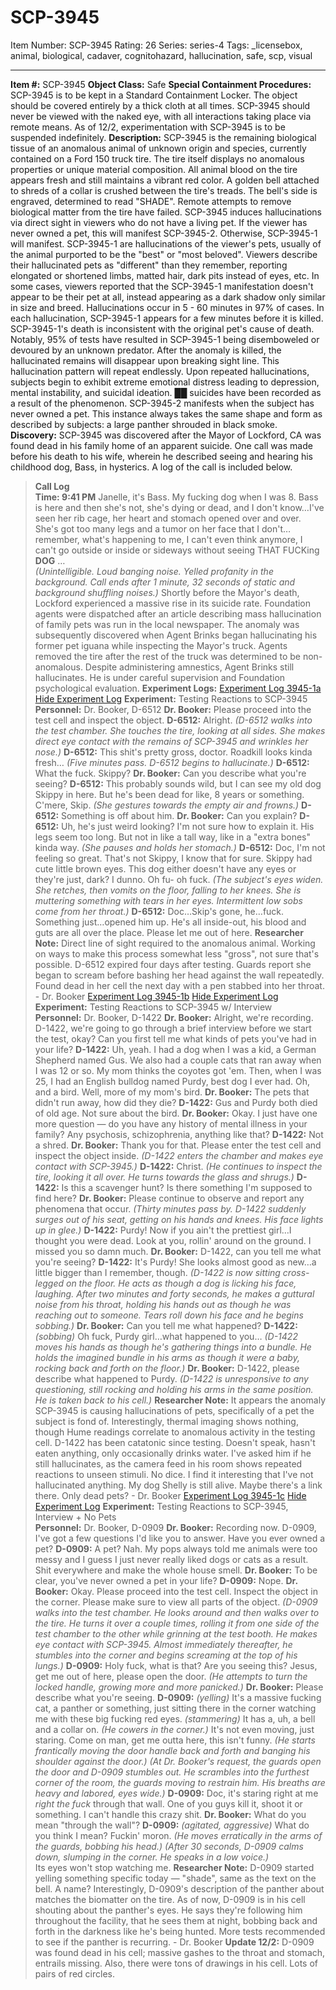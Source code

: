 # SCP-3945
Item Number: SCP-3945
Rating: 26
Series: series-4
Tags: _licensebox, animal, biological, cadaver, cognitohazard, hallucination, safe, scp, visual

---

**Item #:** SCP-3945
**Object Class:** Safe
**Special Containment Procedures:** SCP-3945 is to be kept in a Standard Containment Locker. The object should be covered entirely by a thick cloth at all times. SCP-3945 should never be viewed with the naked eye, with all interactions taking place via remote means.
As of 12/2, experimentation with SCP-3945 is to be suspended indefinitely.
**Description:** SCP-3945 is the remaining biological tissue of an anomalous animal of unknown origin and species, currently contained on a Ford 150 truck tire. The tire itself displays no anomalous properties or unique material composition. All animal blood on the tire appears fresh and still maintains a vibrant red color. A golden bell attached to shreds of a collar is crushed between the tire's treads. The bell's side is engraved, determined to read "SHADE". Remote attempts to remove biological matter from the tire have failed.
SCP-3945 induces hallucinations via direct sight in viewers who do not have a living pet. If the viewer has never owned a pet, this will manifest SCP-3945-2. Otherwise, SCP-3945-1 will manifest.
SCP-3945-1 are hallucinations of the viewer's pets, usually of the animal purported to be the "best" or "most beloved".
Viewers describe their hallucinated pets as "different" than they remember, reporting elongated or shortened limbs, matted hair, dark pits instead of eyes, etc. In some cases, viewers reported that the SCP-3945-1 manifestation doesn't appear to be their pet at all, instead appearing as a dark shadow only similar in size and breed. Hallucinations occur in 5 - 60 minutes in 97% of cases.
In each hallucination, SCP-3945-1 appears for a few minutes before it is killed. SCP-3945-1's death is inconsistent with the original pet's cause of death. Notably, 95% of tests have resulted in SCP-3945-1 being disemboweled or devoured by an unknown predator. After the anomaly is killed, the hallucinated remains will disappear upon breaking sight line. This hallucination pattern will repeat endlessly.
Upon repeated hallucinations, subjects begin to exhibit extreme emotional distress leading to depression, mental instability, and suicidal ideation. ██ suicides have been recorded as a result of the phenomenon.
SCP-3945-2 manifests when the subject has never owned a pet. This instance always takes the same shape and form as described by subjects: a large panther shrouded in black smoke.
**Discovery:** SCP-3945 was discovered after the Mayor of Lockford, CA was found dead in his family home of an apparent suicide. One call was made before his death to his wife, wherein he described seeing and hearing his childhood dog, Bass, in hysterics. A log of the call is included below.
> **Call Log**  
>  **Time: 9:41 PM**
> Janelle, it's Bass. My fucking dog when I was 8. Bass is here and then she's not, she's dying or dead, and I don't know…I've seen her rib cage, her heart and stomach opened over and over. She's got too many legs and a tumor on her face that I don't…remember, what's happening to me, I can't even think anymore, I can't go outside or inside or sideways without seeing THAT FUCKing **DOG** …  
>  _(Unintelligible. Loud banging noise. Yelled profanity in the background. Call ends after 1 minute, 32 seconds of static and background shuffling noises.)_
Shortly before the Mayor's death, Lockford experienced a massive rise in its suicide rate. Foundation agents were dispatched after an article describing mass hallucination of family pets was run in the local newspaper. The anomaly was subsequently discovered when Agent Brinks began hallucinating his former pet iguana while inspecting the Mayor's truck. Agents removed the tire after the rest of the truck was determined to be non-anomalous. Despite administering amnestics, Agent Brinks still hallucinates. He is under careful supervision and Foundation psychological evaluation.
**Experiment Logs:**
[Experiment Log 3945-1a](javascript:;)
[Hide Experiment Log](javascript:;)
> **Experiment:** Testing Reactions to SCP-3945  
>  **Personnel:** Dr. Booker, D-6512
> **Dr. Booker:** Please proceed into the test cell and inspect the object.
> **D-6512:** Alright.
> _(D-6512 walks into the test chamber. She touches the tire, looking at all sides. She makes direct eye contact with the remains of SCP-3945 and wrinkles her nose.)_
> **D-6512:** This shit's pretty gross, doctor. Roadkill looks kinda fresh…
> _(Five minutes pass. D-6512 begins to hallucinate.)_
> **D-6512:** What the fuck. Skippy?
> **Dr. Booker:** Can you describe what you're seeing?
> **D-6512:** This probably sounds wild, but I can see my old dog Skippy in here. But he's been dead for like, 8 years or something. C'mere, Skip.
> _(She gestures towards the empty air and frowns.)_
> **D-6512:** Something is off about him.
> **Dr. Booker:** Can you explain?
> **D-6512:** Uh, he's just weird looking? I'm not sure how to explain it. His legs seem too long. But not in like a tall way, like in a "extra bones" kinda way.
> _(She pauses and holds her stomach.)_
> **D-6512:** Doc, I'm not feeling so great. That's not Skippy, I know that for sure. Skippy had cute little brown eyes. This dog either doesn't have any eyes or they're just, dark? I dunno. Oh fu- oh fuck.
> _(The subject's eyes widen. She retches, then vomits on the floor, falling to her knees. She is muttering something with tears in her eyes. Intermittent low sobs come from her throat.)_
> **D-6512:** Doc…Skip's gone, he…fuck. Something just…opened him up. He's all inside-out, his blood and guts are all over the place. Please let me out of here.
> **Researcher Note:** Direct line of sight required to the anomalous animal. Working on ways to make this process somewhat less "gross", not sure that's possible.
> D-6512 expired four days after testing. Guards report she began to scream before bashing her head against the wall repeatedly. Found dead in her cell the next day with a pen stabbed into her throat. - Dr. Booker
[Experiment Log 3945-1b](javascript:;)
[Hide Experiment Log](javascript:;)
> **Experiment:** Testing Reactions to SCP-3945 w/ Interview  
>  **Personnel:** Dr. Booker, D-1422
> **Dr. Booker:** Alright, we're recording. D-1422, we're going to go through a brief interview before we start the test, okay? Can you first tell me what kinds of pets you've had in your life?
> **D-1422:** Uh, yeah. I had a dog when I was a kid, a German Shepherd named Gus. We also had a couple cats that ran away when I was 12 or so. My mom thinks the coyotes got 'em. Then, when I was 25, I had an English bulldog named Purdy, best dog I ever had. Oh, and a bird. Well, more of my mom's bird.
> **Dr. Booker:** The pets that didn't run away, how did they die?
> **D-1422:** Gus and Purdy both died of old age. Not sure about the bird.
> **Dr. Booker:** Okay. I just have one more question — do you have any history of mental illness in your family? Any psychosis, schizophrenia, anything like that?
> **D-1422:** Not a shred.
> **Dr. Booker:** Thank you for that. Please enter the test cell and inspect the object inside.
> _(D-1422 enters the chamber and makes eye contact with SCP-3945.)_
> **D-1422:** Christ.
> _(He continues to inspect the tire, looking it all over. He turns towards the glass and shrugs.)_
> **D-1422:** Is this a scavenger hunt? Is there something I'm supposed to find here?
> **Dr. Booker:** Please continue to observe and report any phenomena that occur.
> _(Thirty minutes pass by. D-1422 suddenly surges out of his seat, getting on his hands and knees. His face lights up in glee.)_
> **D-1422:** Purdy! Now if you ain't the prettiest girl…I thought you were dead. Look at you, rollin' around on the ground. I missed you so damn much.
> **Dr. Booker:** D-1422, can you tell me what you're seeing?
> **D-1422:** It's Purdy! She looks almost good as new…a little bigger than I remember, though.
> _(D-1422 is now sitting cross-legged on the floor. He acts as though a dog is licking his face, laughing. After two minutes and forty seconds, he makes a guttural noise from his throat, holding his hands out as though he was reaching out to someone. Tears roll down his face and he begins sobbing.)_
> **Dr. Booker:** Can you tell me what happened?
> **D-1422:** _(sobbing)_ Oh fuck, Purdy girl…what happened to you… _(D-1422 moves his hands as though he's gathering things into a bundle. He holds the imagined bundle in his arms as though it were a baby, rocking back and forth on the floor.)_
> **Dr. Booker:** D-1422, please describe what happened to Purdy.
> _(D-1422 is unresponsive to any questioning, still rocking and holding his arms in the same position. He is taken back to his cell.)_
> **Researcher Note:** It appears the anomaly SCP-3945 is causing hallucinations of pets, specifically of a pet the subject is fond of. Interestingly, thermal imaging shows nothing, though Hume readings correlate to anomalous activity in the testing cell.
> D-1422 has been catatonic since testing. Doesn't speak, hasn't eaten anything, only occasionally drinks water. I've asked him if he still hallucinates, as the camera feed in his room shows repeated reactions to unseen stimuli. No dice.
> I find it interesting that I've not hallucinated anything. My dog Shelly is still alive. Maybe there's a link there. Only dead pets? - Dr. Booker
[Experiment Log 3945-1c](javascript:;)
[Hide Experiment Log](javascript:;)
> **Experiment:** Testing Reactions to SCP-3945, Interview + No Pets  
>  **Personnel:** Dr. Booker, D-0909
> **Dr. Booker:** Recording now. D-0909, I've got a few questions I'd like you to answer. Have you ever owned a pet?
> **D-0909:** A pet? Nah. My pops always told me animals were too messy and I guess I just never really liked dogs or cats as a result. Shit everywhere and make the whole house smell.
> **Dr. Booker:** To be clear, you've never owned a pet in your life?
> **D-0909:** Nope.
> **Dr. Booker:** Okay. Please proceed into the test cell. Inspect the object in the corner. Please make sure to view all parts of the object.
> _(D-0909 walks into the test chamber. He looks around and then walks over to the tire. He turns it over a couple times, rolling it from one side of the test chamber to the other while grinning at the test booth. He makes eye contact with SCP-3945. Almost immediately thereafter, he stumbles into the corner and begins screaming at the top of his lungs.)_
> **D-0909:** Holy fuck, what is that? Are you seeing this? Jesus, get me out of here, please open the door. _(He attempts to turn the locked handle, growing more and more panicked.)_
> **Dr. Booker:** Please describe what you're seeing.
> **D-0909:** _(yelling)_ It's a massive fucking cat, a panther or something, just sitting there in the corner watching me with these big fucking red eyes. _(stammering)_ It has a, uh, a bell and a collar on. _(He cowers in the corner.)_ It's not even moving, just staring. Come on man, get me outta here, this isn't funny. _(He starts frantically moving the door handle back and forth and banging his shoulder against the door.)_
> _(At Dr. Booker's request, the guards open the door and D-0909 stumbles out. He scrambles into the furthest corner of the room, the guards moving to restrain him. His breaths are heavy and labored, eyes wide.)_
> **D-0909:** Doc, it's staring right at me _right the fuck_ through that wall. One of you guys kill it, shoot it or something. I can't handle this crazy shit.
> **Dr. Booker:** What do you mean "through the wall"?
> **D-0909:** _(agitated, aggressive)_ What do you think I mean? Fuckin' moron. _(He moves erratically in the arms of the guards, bobbing his head.)_
> _(After 30 seconds, D-0909 calms down, slumping in the corner. He speaks in a low voice.)_  
>  Its eyes won't stop watching me.
> **Researcher Note:** D-0909 started yelling something specific today — "shade", same as the text on the bell. A name?
> Interestingly, D-0909's description of the panther about matches the biomatter on the tire. As of now, D-0909 is in his cell shouting about the panther's eyes. He says they're following him throughout the facility, that he sees them at night, bobbing back and forth in the darkness like he's being hunted. More tests recommended to see if the panther is recurring. - Dr. Booker
> **Update 12/2:**
> D-0909 was found dead in his cell; massive gashes to the throat and stomach, entrails missing.
> Also, there were tons of drawings in his cell. Lots of pairs of red circles.